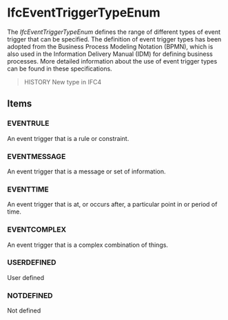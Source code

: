 # IfcEventTriggerTypeEnum

The _IfcEventTriggerTypeEnum_ defines the range of different types of event trigger that can be specified. The definition of event trigger types has been adopted from the Business Process Modeling Notation (BPMN), which is also used in the Information Delivery Manual (IDM) for defining business processes. More detailed information about the use of event trigger types can be found in these specifications.

> HISTORY  New type in IFC4

## Items

### EVENTRULE
An event trigger that is a rule or constraint.

### EVENTMESSAGE
An event trigger that is a message or set of information.

### EVENTTIME
An event trigger that is at, or occurs after, a particular point in or period of time.

### EVENTCOMPLEX
An event trigger that is a complex combination of things.

### USERDEFINED
User defined

### NOTDEFINED
Not defined
